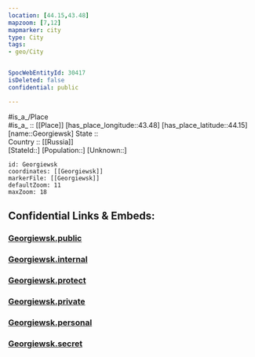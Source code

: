 ```yaml
---
location: [44.15,43.48] 
mapzoom: [7,12] 
mapmarker: city 
type: City
tags:
- geo/City


SpocWebEntityId: 30417
isDeleted: false
confidential: public

---
```

#is_a_/Place  
#is_a_ :: [[Place]] 
[has_place_longitude::43.48] 
[has_place_latitude::44.15] 
[name::Georgiewsk] 
State ::  
Country :: [[Russia]]  
[StateId::] 
[Population::] 
[Unknown::] 


```leaflet
id: Georgiewsk
coordinates: [[Georgiewsk]] 
markerFile: [[Georgiewsk]] 
defaultZoom: 11 
maxZoom: 18
```


## Confidential Links & Embeds: 

### [Georgiewsk.public](/_public/\Earth\Continent\Europe\Europe~East\Russia\Russia~NorthCaucasus\Stavropol_Krai\CityGeorgiewsk.public.md) 

### [Georgiewsk.internal](/_internal/\Earth\Continent\Europe\Europe~East\Russia\Russia~NorthCaucasus\Stavropol_Krai\CityGeorgiewsk.internal.md) 

### [Georgiewsk.protect](/_protect/\Earth\Continent\Europe\Europe~East\Russia\Russia~NorthCaucasus\Stavropol_Krai\CityGeorgiewsk.protect.md) 

### [Georgiewsk.private](/_private/\Earth\Continent\Europe\Europe~East\Russia\Russia~NorthCaucasus\Stavropol_Krai\CityGeorgiewsk.private.md) 

### [Georgiewsk.personal](/_personal/\Earth\Continent\Europe\Europe~East\Russia\Russia~NorthCaucasus\Stavropol_Krai\CityGeorgiewsk.personal.md) 

### [Georgiewsk.secret](/_secret/\Earth\Continent\Europe\Europe~East\Russia\Russia~NorthCaucasus\Stavropol_Krai\CityGeorgiewsk.secret.md)


